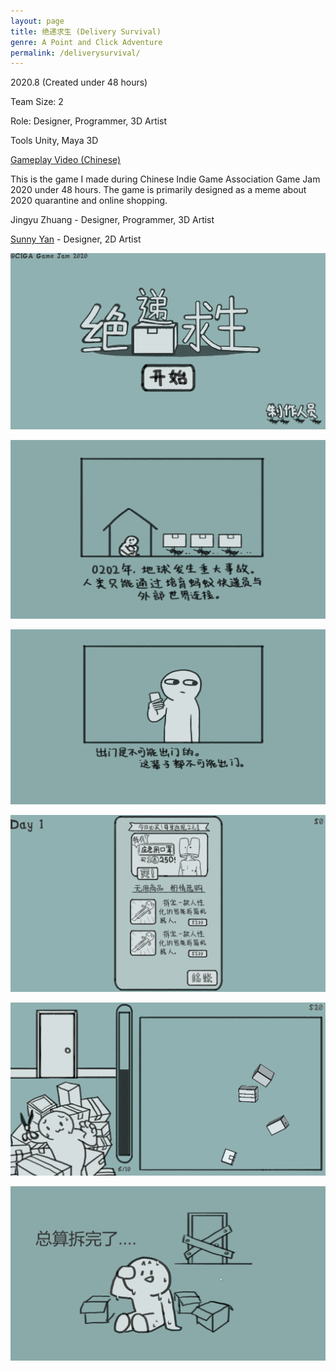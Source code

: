 ```yaml
---
layout: page
title: 绝递求生 (Delivery Survival)
genre: A Point and Click Adventure
permalink: /deliverysurvival/
---
```


2020.8 (Created under 48 hours)

Team Size: 2

Role: Designer, Programmer, 3D Artist

Tools Unity, Maya 3D

[Gameplay Video (Chinese)](https://www.bilibili.com/video/BV1fp4y1v7zh)

This is the game I made during Chinese Indie Game Association Game Jam 2020 under 48 hours. The game is primarily designed as a meme about 2020 quarantine and online shopping.

Jingyu Zhuang - Designer, Programmer, 3D Artist

[Sunny Yan](https://sunnyyan991.wixsite.com/gu0za) - Designer, 2D Artist


![](./img/JDQS7.png)

![](./img/JDQS2.png)

![](./img/JDQS3.png)

![](./img/JDQS4.png)

![](./img/JDQS5.png)

![](./img/JDQS6.png)